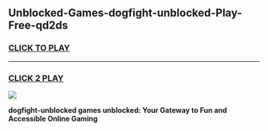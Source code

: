 
## Unblocked-Games-dogfight-unblocked-Play-Free-qd2ds
<h3>
<a href="https://premium76.site?title=dogfight-unblocked&ref=18A1">CLICK TO PLAY</a></h3>
<hr>

<h3>
<a href="https://premium76.site?title=dogfight-unblocked&ref=18A1">CLICK 2 PLAY</a>
  
</h3>

<a href="https://premium76.site?title=dogfight-unblocked&ref=18A1"><img src="https://clearcache.store/games.png"></a>


**dogfight-unblocked games unblocked: Your Gateway to Fun and Accessible Online Gaming**
